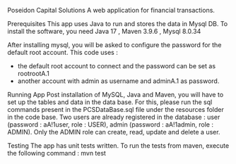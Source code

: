 Poseidon Capital Solutions
A web application for financial transactions.

Prerequisites
This app uses Java to run and stores the data in Mysql DB. To install the software, you need Java 17 , Maven 3.9.6 , Mysql 8.0.34

After installing mysql, you will be asked to configure the password for the default root account. This code uses :
- the default root account to connect and the password can be set as rootrootA.1
- another account with admin as username and adminA.1 as password.

Running App
Post installation of MySQL, Java and Maven, you will have to set up the tables and data in the data base. For this, please run the sql commands present in the PCSDataBase.sql file under the resources folder in the code base. Two users are already registered in the database : user (password : aA!1user, role : USER), admin (password : aA!1admin, role : ADMIN). Only the ADMIN role can create, read, update and delete a user.

Testing
The app has unit tests written. To run the tests from maven, execute the following command : mvn test
